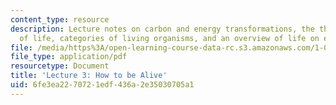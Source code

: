 ```yaml
---
content_type: resource
description: Lecture notes on carbon and energy transformations, the thermodynamics
  of life, categories of living organisms, and an overview of life on earth.
file: /media/https%3A/open-learning-course-data-rc.s3.amazonaws.com/1-018j-ecology-i-the-earth-system-fall-2009/6fe3ea2270721edf436a2e35030705a1_MIT1_018JF09_Lec03.pdf
file_type: application/pdf
resourcetype: Document
title: 'Lecture 3: How to be Alive'
uid: 6fe3ea22-7072-1edf-436a-2e35030705a1
---
```

